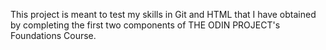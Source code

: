 This project is meant to test my skills in Git and HTML that I have obtained by completing
the first two components of THE ODIN PROJECT's Foundations Course.
